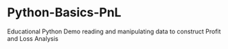 # Python-Basics-PnL
Educational Python Demo reading and manipulating data to construct Profit and Loss Analysis
